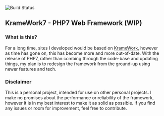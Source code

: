 ![Build Status](https://travis-ci.org/Kruithne/KrameWork7.svg?branch=master)

## KrameWork7 - PHP7 Web Framework (WIP)

### What is this?
For a long time, sites I developed would be based on [KrameWork](https://github.com/Kruithne/KrameWork), however as time has gone on, this has become more and more out-of-date. With the release of PHP7, rather than combing through the code-base and updating things, my plan is to redesign the framework from the ground-up using newer features and tech.

### Disclaimer
This is a personal project, intended for use on other personal projects. I make no promises about the performance or reliability of the framework, however it is in my best interest to make it as solid as possible. If you find any issues or room for improvement, feel free to contribute.